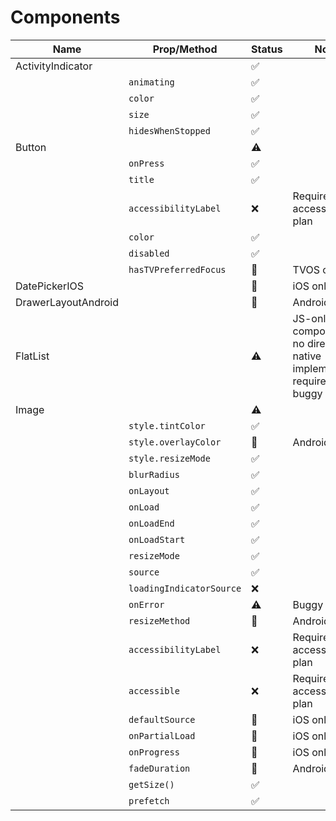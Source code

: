 # Components

| Name                | Prop/Method              | Status | Notes                                                                |
| ------------------- | ------------------------ | ------ | -------------------------------------------------------------------- |
| ActivityIndicator   |                          | ✅     |                                                                      |
|                     | `animating`              | ✅     |                                                                      |
|                     | `color`                  | ✅     |                                                                      |
|                     | `size`                   | ✅     |                                                                      |
|                     | `hidesWhenStopped`       | ✅     |                                                                      |
| Button              |                          | ⚠️     |                                                                      |
|                     | `onPress`                | ✅     |                                                                      |
|                     | `title`                  | ✅     |                                                                      |
|                     | `accessibilityLabel`     | ❌     | Requires accessibility plan                                          |
|                     | `color`                  | ✅     |                                                                      |
|                     | `disabled`               | ✅     |                                                                      |
|                     | `hasTVPreferredFocus`    | 🚫     | TVOS only                                                            |
| DatePickerIOS       |                          | 🚫     | iOS only                                                             |
| DrawerLayoutAndroid |                          | 🚫     | Android only                                                         |
| FlatList            |                          | ⚠️     | JS-only component so no direct native implementation required, buggy |
| Image               |                          | ⚠️     |                                                                      |
|                     | `style.tintColor`        | ✅     |                                                                      |
|                     | `style.overlayColor`     | 🚫     | Android only                                                         |
|                     | `style.resizeMode`       | ✅     |                                                                      |
|                     | `blurRadius`             | ✅     |                                                                      |
|                     | `onLayout`               | ✅     |                                                                      |
|                     | `onLoad`                 | ✅     |                                                                      |
|                     | `onLoadEnd`              | ✅     |                                                                      |
|                     | `onLoadStart`            | ✅     |                                                                      |
|                     | `resizeMode`             | ✅     |                                                                      |
|                     | `source`                 | ✅     |                                                                      |
|                     | `loadingIndicatorSource` | ❌     |                                                                      |
|                     | `onError`                | ⚠️     | Buggy                                                                |
|                     | `resizeMethod`           | 🚫     | Android only                                                         |
|                     | `accessibilityLabel`     | ❌     | Requires accessibility plan                                          |
|                     | `accessible`             | ❌     | Requires accessibility plan                                          |
|                     | `defaultSource`          | 🚫     | iOS only                                                             |
|                     | `onPartialLoad`          | 🚫     | iOS only                                                             |
|                     | `onProgress`             | 🚫     | iOS only                                                             |
|                     | `fadeDuration`           | 🚫     | Android only                                                         |
|                     | `getSize()`              | ✅     |                                                                      |
|                     | `prefetch`               | ✅     |                                                                      |
